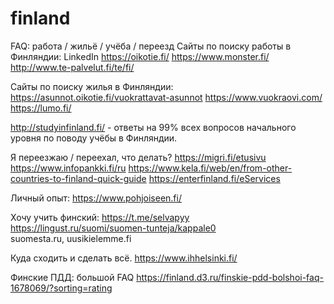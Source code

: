 # finland

FAQ: работа / жильё / учёба / переезд
Сайты по поиску работы в Финляндии: 
LinkedIn
https://oikotie.fi/
https://www.monster.fi/
http://www.te-palvelut.fi/te/fi/

Сайты по поиску жилья в Финляндии: 
https://asunnot.oikotie.fi/vuokrattavat-asunnot
https://www.vuokraovi.com/
https://lumo.fi/

http://studyinfinland.fi/ - ответы на 99% всех вопросов начального уровня по поводу учёбы в Финляндии.

Я переезжаю / переехал, что делать? 
https://migri.fi/etusivu
https://www.infopankki.fi/ru
https://www.kela.fi/web/en/from-other-countries-to-finland-quick-guide
https://enterfinland.fi/eServices 

Личный опыт:
https://www.pohjoiseen.fi/

Хочу учить финский: 
https://t.me/selvapyy
https://lingust.ru/suomi/suomen-tunteja/kappale0  
suomesta.ru, 
uusikielemme.fi                
            
Куда сходить и сделать всё.
https://www.ihhelsinki.fi/

Финские ПДД: большой FAQ
https://finland.d3.ru/finskie-pdd-bolshoi-faq-1678069/?sorting=rating
